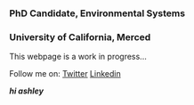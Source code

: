 
### PhD Candidate, Environmental Systems
### University of California, Merced

This webpage is a work in progress...

Follow me on:
[Twitter](https://twitter.com/jonathan_sam_)
[Linkedin](https://www.linkedin.com/in/jonathan-sam-187262a6/)

***hi ashley***
